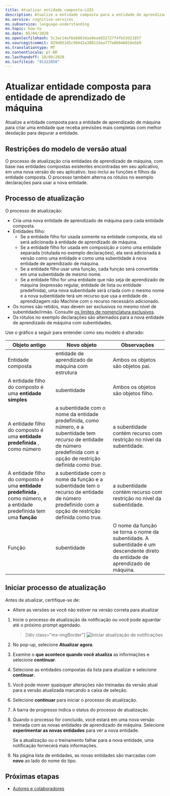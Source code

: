 ```yaml
---
title: Atualizar entidade composta-LUIS
description: Atualize a entidade composta para a entidade de aprendizado de máquina com o processo de atualização no portal do LUIS.
ms.service: cognitive-services
ms.subservice: language-understanding
ms.topic: how-to
ms.date: 05/04/2020
ms.openlocfilehash: 5c3ac14af6eb863daa9eadd32727f4fb53d2185f
ms.sourcegitcommit: 829d951d5c90442a38012daaf77e86046018e5b9
ms.translationtype: MT
ms.contentlocale: pt-BR
ms.lasthandoff: 10/09/2020
ms.locfileid: "91322850"
---
```

# <a name="upgrade-composite-entity-to-machine-learning-entity"></a>Atualizar entidade composta para entidade de aprendizado de máquina

Atualize a entidade composta para a entidade de aprendizado de máquina para criar uma entidade que receba previsões mais completas com melhor desdação para depurar a entidade.

## <a name="current-version-model-restrictions"></a>Restrições do modelo de versão atual

O processo de atualização cria entidades de aprendizado de máquina, com base nas entidades compostas existentes encontradas em seu aplicativo, em uma nova versão do seu aplicativo. Isso inclui as funções e filhos da entidade composta. O processo também alterna os rótulos no exemplo declarações para usar a nova entidade.

## <a name="upgrade-process"></a>Processo de atualização

O processo de atualização:
* Cria uma nova entidade de aprendizado de máquina para cada entidade composta.
* Entidades filho:
    * Se a entidade filho for usada somente na entidade composta, ela só será adicionada à entidade de aprendizado de máquina.
    * Se a entidade filho for usada em composição _e_ como uma entidade separada (rotulada no exemplo declarações), ela será adicionada à versão como uma entidade e como uma subentidade à nova entidade de aprendizado de máquina.
    * Se a entidade filho usar uma função, cada função será convertida em uma subentidade de mesmo nome.
    * Se a entidade filho for uma entidade que não seja de aprendizado de máquina (expressão regular, entidade de lista ou entidade predefinida), uma nova subentidade será criada com o mesmo nome e a nova subentidade terá um recurso que usa a entidade de aprendizagem não Machine com o recurso necessário adicionado.
* Os nomes são retidos, mas devem ser exclusivos no mesmo nível de subentidade/irmão. Consulte [os limites de nomenclatura exclusivos](luis-boundaries.md#name-uniqueness).
* Os rótulos no exemplo declarações são alternados para a nova entidade de aprendizado de máquina com subentidades.

Use o gráfico a seguir para entender como seu modelo é alterado:

|Objeto antigo|Novo objeto|Observações|
|--|--|--|
|Entidade composta|entidade de aprendizado de máquina com estrutura|Ambos os objetos são objetos pai.|
|A entidade filho do composto é uma **entidade simples**|subentidade|Ambos os objetos são objetos filho.|
|A entidade filho do composto é uma **entidade predefinida** , como número|a subentidade com o nome da entidade predefinida, como número, e a subentidade tem _recurso_ de entidade de número predefinida com a opção de restrição definida como _true_.|a subentidade contém recurso com restrição no nível da subentidade.|
|A entidade filho do composto é uma **entidade predefinida** , como número, e a entidade predefinida tem uma **função**|a subentidade com o nome da função e a subentidade tem o recurso de entidade de número predefinido com a opção de restrição definida como true.|a subentidade contém recurso com restrição no nível da subentidade.|
|Função|subentidade|O nome da função se torna o nome da subentidade. A subentidade é um descendente direto da entidade de aprendizado de máquina.|

## <a name="begin-upgrade-process"></a>Iniciar processo de atualização

Antes de atualizar, certifique-se de:

* Altere as versões se você não estiver na versão correta para atualizar


1. Inicie o processo de atualização da notificação ou você pode aguardar até o próximo prompt agendado.

    > [!div class="mx-imgBorder"]
    > ![Iniciar atualização de notificações](./media/update-composite-entity/notification-begin-update.png)

1. No pop-up, selecione **Atualizar agora**.

1. Examine o **que acontece quando você atualiza** as informações e selecione **continuar**.

1. Selecione as entidades compostas da lista para atualizar e selecione **continuar**.

1. Você pode mover quaisquer alterações não treinadas da versão atual para a versão atualizada marcando a caixa de seleção.

1. Selecione **continuar** para iniciar o processo de atualização.

1. A barra de progresso indica o status do processo de atualização.

1. Quando o processo for concluído, você estará em uma nova versão treinada com as novas entidades de aprendizado de máquina. Selecione **experimentar as novas entidades** para ver a nova entidade.

    Se a atualização ou o treinamento falhar para a nova entidade, uma notificação fornecerá mais informações.

1. Na página lista de entidades, as novas entidades são marcadas com **novo** ao lado do nome do tipo.

## <a name="next-steps"></a>Próximas etapas

* [Autores e colaboradores](luis-how-to-collaborate.md)